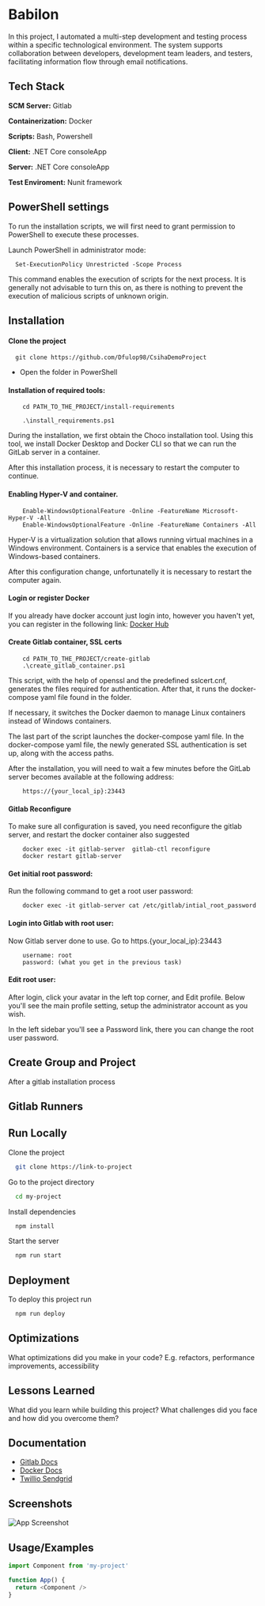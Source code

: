 
# Babilon

In this project, I automated a multi-step development and testing process within a specific technological environment. The system supports collaboration between developers, development team leaders, and testers, facilitating information flow through email notifications.

## Tech Stack
**SCM Server:** Gitlab  

**Containerization:** Docker  

**Scripts:** Bash, Powershell 

**Client:** .NET Core consoleApp   

**Server:** .NET Core consoleApp   

**Test Enviroment:** Nunit framework


## PowerShell settings

To run the installation scripts, we will first need to grant permission to PowerShell to execute these processes.

Launch PowerShell in administrator mode:

```pwsh
  Set-ExecutionPolicy Unrestricted -Scope Process
```

This command enables the execution of scripts for the next process. It is generally not advisable to turn this on, as there is nothing to prevent the execution of malicious scripts of unknown origin.
## Installation

#### Clone the project

```pwsh
  git clone https://github.com/Dfulop98/CsihaDemoProject
```

- Open the folder in PowerShell

#### Installation of required tools:
```
    cd PATH_TO_THE_PROJECT/install-requirements

    .\install_requirements.ps1
```
During the installation, we first obtain the Choco installation tool. Using this tool, we install Docker Desktop and Docker CLI so that we can run the GitLab server in a container.

After this installation process, it is necessary to restart the computer to continue.

#### Enabling Hyper-V and container.
```
    Enable-WindowsOptionalFeature -Online -FeatureName Microsoft-Hyper-V -All
	Enable-WindowsOptionalFeature -Online -FeatureName Containers -All
```
Hyper-V is a virtualization solution that allows running virtual machines in a Windows environment. Containers is a service that enables the execution of Windows-based containers.

After this configuration change, unfortunatelly it is necessary to restart the computer again.

#### Login or register Docker
If you already have docker account just login into, however you haven't yet, you can register in the following link: [Docker Hub](https://hub.docker.com/signup)

#### Create Gitlab container, SSL certs 
```
    cd PATH_TO_THE_PROJECT/create-gitlab
    .\create_gitlab_container.ps1
```
This script, with the help of openssl and the predefined sslcert.cnf, generates the files required for authentication. After that, it runs the docker-compose yaml file found in the folder.

If necessary, it switches the Docker daemon to manage Linux containers instead of Windows containers.

The last part of the script launches the docker-compose yaml file. In the docker-compose yaml file, the newly generated SSL authentication is set up, along with the access paths.

After the installation, you will need to wait a few minutes before the GitLab server becomes available at the following address:
```
    https://{your_local_ip}:23443
```
#### Gitlab Reconfigure
To make sure all configuration is saved, you need reconfigure the gitlab server, and restart the docker container also suggested
```
    docker exec -it gitlab-server  gitlab-ctl reconfigure
    docker restart gitlab-server
```

#### Get initial root password:

Run the following command to get a root user password:
```
    docker exec -it gitlab-server cat /etc/gitlab/intial_root_password
```

#### Login into Gitlab with root user:

Now Gitlab server done to use. Go to https.{your_local_ip}:23443
```
    username: root
    password: (what you get in the previous task)
```

#### Edit root user:

After login, click your avatar in the left top corner, and Edit profile.
Below you'll see the main profile setting, setup the administrator account as you wish.

In the left sidebar you'll see a Password link, there you can change the root user password.

## Create Group and Project

After a gitlab installation process
## Gitlab Runners
## Run Locally

Clone the project

```bash
  git clone https://link-to-project
```

Go to the project directory

```bash
  cd my-project
```

Install dependencies

```bash
  npm install
```

Start the server

```bash
  npm run start
```


## Deployment

To deploy this project run

```bash
  npm run deploy
```


## Optimizations

What optimizations did you make in your code? E.g. refactors, performance improvements, accessibility


## Lessons Learned

What did you learn while building this project? What challenges did you face and how did you overcome them?


## Documentation

 - [Gitlab Docs](https://docs.gitlab.com/)
 - [Docker Docs](https://docs.docker.com/)
 - [Twillio Sendgrid](https://app.sendgrid.com/login?redirect_to=%2F)

## Screenshots

![App Screenshot](https://via.placeholder.com/468x300?text=App+Screenshot+Here)


## Usage/Examples

```javascript
import Component from 'my-project'

function App() {
  return <Component />
}
```

